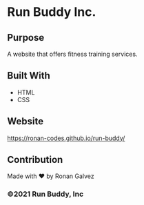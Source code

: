 # Run Buddy Inc.

## Purpose
A website that offers fitness training services.

## Built With
* HTML
* CSS

## Website
https://ronan-codes.github.io/run-buddy/

## Contribution
Made with ❤️ by Ronan Galvez

### ©️2021 Run Buddy, Inc
